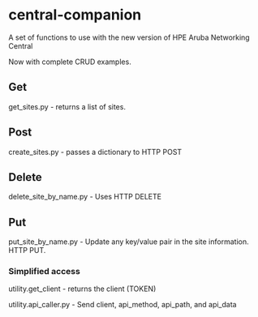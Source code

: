 # central-companion
A set of functions to use with the new version of HPE Aruba Networking Central


Now with complete CRUD examples.

## Get
get_sites.py - returns a list of sites.

## Post
create_sites.py - passes a dictionary to HTTP POST

## Delete
delete_site_by_name.py - Uses HTTP DELETE

## Put
put_site_by_name.py - Update any key/value pair in the site information. HTTP PUT.


### Simplified access

utility.get_client - returns the client (TOKEN)

utility.api_caller.py - Send client, api_method, api_path, and api_data
